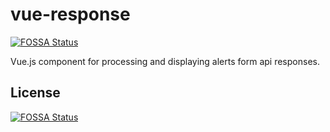 # vue-response
[![FOSSA Status](https://app.fossa.io/api/projects/git%2Bgithub.com%2Fjgile%2Fvue-response.svg?type=shield)](https://app.fossa.io/projects/git%2Bgithub.com%2Fjgile%2Fvue-response?ref=badge_shield)

Vue.js component for processing and displaying alerts form api responses. 


## License
[![FOSSA Status](https://app.fossa.io/api/projects/git%2Bgithub.com%2Fjgile%2Fvue-response.svg?type=large)](https://app.fossa.io/projects/git%2Bgithub.com%2Fjgile%2Fvue-response?ref=badge_large)